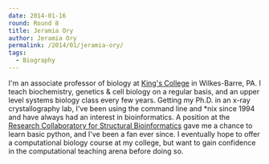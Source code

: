 ```yaml
---
date: 2014-01-16
round: Round 8
title: Jeramia Ory
author: Jeramia Ory
permalink: /2014/01/jeramia-ory/
tags:
  - Biography
---
```

I'm an associate professor of biology at <a title="King's College" href="http://www.kings.edu" target="_blank">King's College</a> in Wilkes-Barre, PA. I teach biochemistry, genetics & cell biology on a regular basis, and an upper level systems biology class every few years. Getting my Ph.D. in an x-ray crystallography lab, I've been using the command line and *nix since 1994 and have always had an interest in bioinformatics. A position at the <a title="RCSB" href="http://home.rcsb.org" target="_blank">Research Collaboratory for Structural Bioinformatics</a> gave me a chance to learn basic python, and I've been a fan ever since. I eventually hope to offer a computational biology course at my college, but want to gain confidence in the computational teaching arena before doing so.
